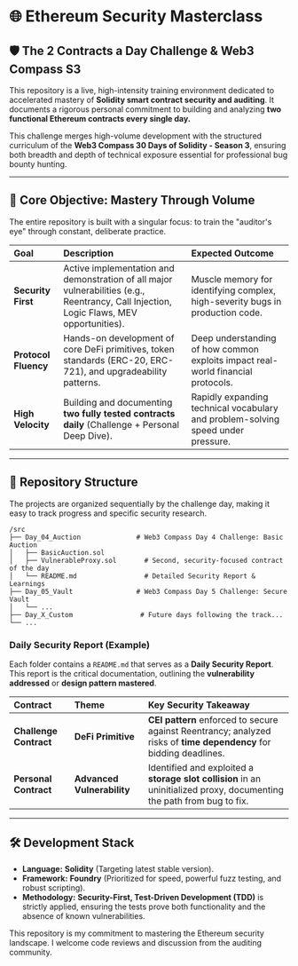 

# 🌐 **Ethereum Security Masterclass**

## 🛡️ The 2 Contracts a Day Challenge & Web3 Compass S3

This repository is a live, high-intensity training environment dedicated to accelerated mastery of **Solidity smart contract security and auditing**. It documents a rigorous personal commitment to building and analyzing **two functional Ethereum contracts every single day.**

This challenge merges high-volume development with the structured curriculum of the **Web3 Compass 30 Days of Solidity - Season 3**, ensuring both breadth and depth of technical exposure essential for professional bug bounty hunting.

-----

## 🎯 **Core Objective: Mastery Through Volume**

The entire repository is built with a singular focus: to train the "auditor's eye" through constant, deliberate practice.

| Goal | Description | Expected Outcome |
| :--- | :--- | :--- |
| **Security First** | Active implementation and demonstration of all major vulnerabilities (e.g., Reentrancy, Call Injection, Logic Flaws, MEV opportunities). | Muscle memory for identifying complex, high-severity bugs in production code. |
| **Protocol Fluency** | Hands-on development of core DeFi primitives, token standards (ERC-20, ERC-721), and upgradeability patterns. | Deep understanding of how common exploits impact real-world financial protocols. |
| **High Velocity** | Building and documenting **two fully tested contracts daily** (Challenge + Personal Deep Dive). | Rapidly expanding technical vocabulary and problem-solving speed under pressure. |

-----

## 📂 **Repository Structure**

The projects are organized sequentially by the challenge day, making it easy to track progress and specific security research.

```
/src
├── Day_04_Auction              # Web3 Compass Day 4 Challenge: Basic Auction
│   ├── BasicAuction.sol         
│   ├── VulnerableProxy.sol       # Second, security-focused contract of the day
│   └── README.md                 # Detailed Security Report & Learnings
├── Day_05_Vault                # Web3 Compass Day 5 Challenge: Secure Vault
│   └── ...
├── Day_X_Custom                 # Future days following the track...
└── ...
```

### **Daily Security Report (Example)**

Each folder contains a `README.md` that serves as a **Daily Security Report**. This report is the critical documentation, outlining the **vulnerability addressed** or **design pattern mastered**.

| Contract | Theme | Key Security Takeaway |
| :--- | :--- | :--- |
| **Challenge Contract** | **DeFi Primitive** | **CEI pattern** enforced to secure against Reentrancy; analyzed risks of **time dependency** for bidding deadlines. |
| **Personal Contract** | **Advanced Vulnerability** | Identified and exploited a **storage slot collision** in an uninitialized proxy, documenting the path from bug to fix. |

-----

## 🛠️ **Development Stack**

  * **Language:** **Solidity** (Targeting latest stable version).
  * **Framework:** **Foundry** (Prioritized for speed, powerful fuzz testing, and robust scripting).
  * **Methodology:** **Security-First, Test-Driven Development (TDD)** is strictly applied, ensuring the tests prove both functionality and the absence of known vulnerabilities.

This repository is my commitment to mastering the Ethereum security landscape. I welcome code reviews and discussion from the auditing community.
